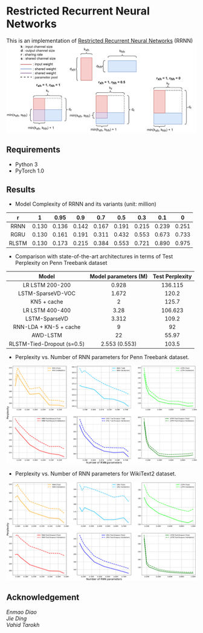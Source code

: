 # Restricted Recurrent Neural Networks

This is an implementation of [Restricted Recurrent Neural Networks](https://arxiv.org/abs/1908.07724) (RRNN)  
![illustration](/img/illustration.png)
 
## Requirements
 - Python 3
 - PyTorch 1.0

## Results
- Model Complexity of RRNN and its variants (unit: million)  

| r    |    1   |   0.95 | 0.9    | 0.7    | 0.5    | 0.3    | 0.1    | 0      |
|:------:|:------:|:-------:|:--------:|:--------:|:--------:|:--------:|:--------:|:--------:|
| RRNN  | 0.130  | 0.136  | 0.142  | 0.167  | 0.191  | 0.215  | 0.239  | 0.251  |
| RGRU  | 0.130  | 0.161  | 0.191  | 0.311  | 0.432  | 0.553  | 0.673  | 0.733  |
| RLSTM | 0.130  | 0.173  | 0.215  | 0.384  | 0.553  | 0.721  | 0.890  | 0.975  |
- Comparison with state-of-the-art architectures in terms of Test Perplexity on Penn Treebank dataset 

| Model 	| Model parameters (M) 	| Test Perplexity 	|
|:------------------------:	|:--------------------:	|:----------------:	|
| LR LSTM 200-200 	| 0.928 	| 136.115 	|
| LSTM-SparseVD-VOC  	| 1.672 	| 120.2 	|
| KN5 + cache 	| 2 	| 125.7 	|
| LR LSTM 400-400 	| 3.28 	| 106.623 	|
| LSTM-SparseVD 	| 3.312 	| 109.2 	|
| RNN-LDA + KN-5 + cache 	| 9 	| 92 	|
| AWD-LSTM 	| 22 	| 55.97 	|
| RLSTM-Tied-Dropout (s=0.5) 	| 2.553 (0.553) 	| 103.5 	|
- Perplexity vs. Number of RNN parameters for Penn Treebank dataset.

![Penn Treebank](/img/PennTreebank.png)

- Perplexity vs. Number of RNN parameters for WikiText2 dataset.

![WikiText2](/img/WikiText2.png)

## Acknowledgement
*Enmao Diao  
Jie Ding  
Vahid Tarokh*
